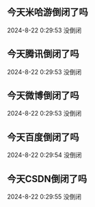 ## 今天米哈游倒闭了吗

2024-8-22 0:29:53 没倒闭

## 今天腾讯倒闭了吗

2024-8-22 0:29:53 没倒闭

## 今天微博倒闭了吗

2024-8-22 0:29:53 没倒闭

## 今天百度倒闭了吗

2024-8-22 0:29:54 没倒闭

## 今天CSDN倒闭了吗

2024-8-22 0:29:55 没倒闭

